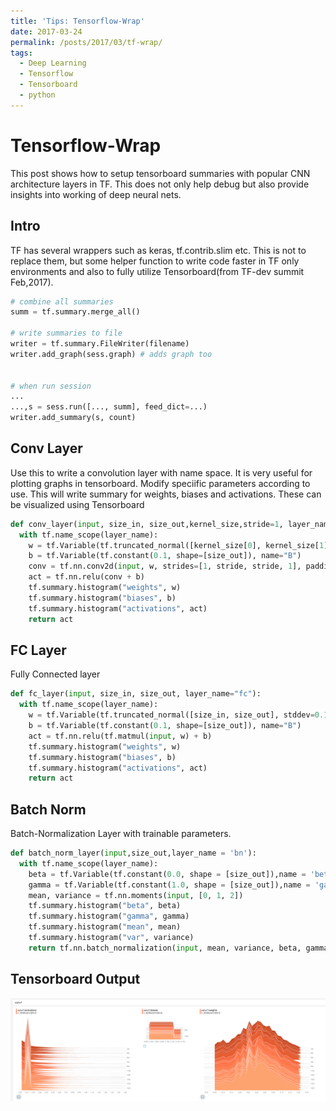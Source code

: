 ```yaml
---
title: 'Tips: Tensorflow-Wrap'
date: 2017-03-24
permalink: /posts/2017/03/tf-wrap/
tags:
  - Deep Learning
  - Tensorflow
  - Tensorboard
  - python
---
```


# Tensorflow-Wrap
This post shows how to setup tensorboard summaries with popular CNN architecture layers in TF. This does not only help debug but also provide insights into working of deep neural nets. 

## Intro
TF has several wrappers such as keras, tf.contrib.slim etc. This is not to replace them, but some helper function to write code faster in TF only environments and also to fully utilize Tensorboard(from TF-dev summit Feb,2017).  

```python
# combine all summaries 
summ = tf.summary.merge_all()

# write summaries to file
writer = tf.summary.FileWriter(filename)
writer.add_graph(sess.graph) # adds graph too


# when run session 
...
...,s = sess.run([..., summ], feed_dict=...)
writer.add_summary(s, count)
```


## Conv Layer 
Use this to write a convolution layer with name space. It is very useful for plotting graphs in tensorboard. 
Modify speciific parameters according to use. This will write summary for weights, biases and activations. These can be visualized using Tensorboard

```python
def conv_layer(input, size_in, size_out,kernel_size,stride=1, layer_name="conv"):
  with tf.name_scope(layer_name):
    w = tf.Variable(tf.truncated_normal([kernel_size[0], kernel_size[1], size_in, size_out], stddev=0.1), name="W")
    b = tf.Variable(tf.constant(0.1, shape=[size_out]), name="B")
    conv = tf.nn.conv2d(input, w, strides=[1, stride, stride, 1], padding="SAME")
    act = tf.nn.relu(conv + b)
    tf.summary.histogram("weights", w)
    tf.summary.histogram("biases", b)
    tf.summary.histogram("activations", act)
    return act
```

## FC Layer 
Fully Connected layer 

```python
def fc_layer(input, size_in, size_out, layer_name="fc"):
  with tf.name_scope(layer_name):
    w = tf.Variable(tf.truncated_normal([size_in, size_out], stddev=0.1), name="W")
    b = tf.Variable(tf.constant(0.1, shape=[size_out]), name="B")
    act = tf.nn.relu(tf.matmul(input, w) + b)
    tf.summary.histogram("weights", w)
    tf.summary.histogram("biases", b)
    tf.summary.histogram("activations", act)
    return act
```

## Batch Norm 
Batch-Normalization Layer with trainable parameters.

```python 
def batch_norm_layer(input,size_out,layer_name = 'bn'):
  with tf.name_scope(layer_name):
    beta = tf.Variable(tf.constant(0.0, shape = [size_out]),name = 'beta', trainable = True)
    gamma = tf.Variable(tf.constant(1.0, shape = [size_out]),name = 'gamma', trainable = True)
    mean, variance = tf.nn.moments(input, [0, 1, 2])
    tf.summary.histogram("beta", beta)
    tf.summary.histogram("gamma", gamma)
    tf.summary.histogram("mean", mean)
    tf.summary.histogram("var", variance)
    return tf.nn.batch_normalization(input, mean, variance, beta, gamma, variance_epsilon=0.0001, name = 'op')
```

## Tensorboard Output
![tensorboard visualization](/images/tf-wrap-1.png)